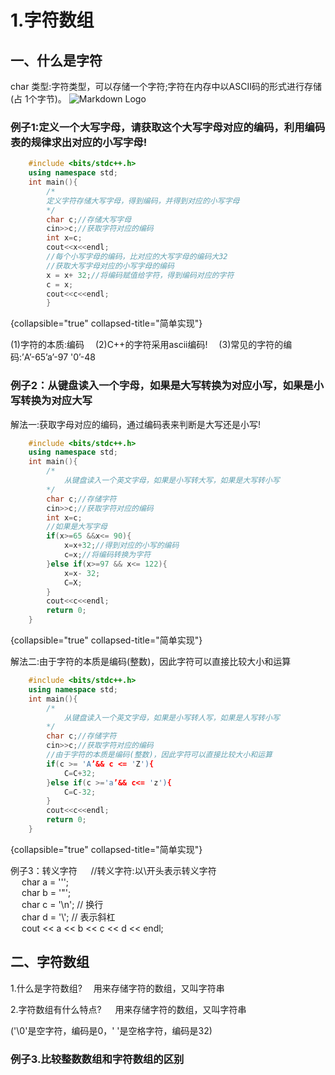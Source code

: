 # 1.字符数组

## 一、什么是字符
char 类型:字符类型，可以存储一个字符;字符在内存中以ASCII码的形式进行存储(占
1个字节)。
![Markdown Logo](ASCIIItro.png "Markdown")

### 例子1:定义一个大写字母，请获取这个大写字母对应的编码，利用编码表的规律求出对应的小写字母!
```C++
    #include <bits/stdc++.h>
    using namespace std;
    int main(){
        /*
        定义字符存储大写字母，得到编码，并得到对应的小写字母
        */
        char c;//存储大写字母
        cin>>c;//获取字符对应的编码
        int x=c;
        cout<<x<<endl;
        //每个小写字母的编码，比对应的大写字母的编码大32
        //获取大写字母对应的小写字母的编码
        x = x+ 32;//将编码赋值给字符，得到编码对应的字符
        c = x;
        cout<<c<<endl;
        }
```
{collapsible="true" collapsed-title="简单实现"}

<warning>
(1)字符的本质:编码&emsp;
(2)C++的字符采用ascii编码!&emsp; 
(3)常见的字符的编码:’A’-65’a’-97 '0’-48
</warning>

### 例子2：从键盘读入一个字母，如果是大写转换为对应小写，如果是小写转换为对应大写<br/>
解法一:获取字母对应的编码，通过编码表来判断是大写还是小写!<br/>
```C++
    #include <bits/stdc++.h>
    using namespace std;
    int main(){
        /*
            从键盘读入一个英文字母，如果是小写转大写，如果是大写转小写
        */
        char c;//存储字符
        cin>>c;//获取字符对应的编码
        int x=c;
        //如果是大写字母
        if(x>=65 &&x<= 90){
            x=x+32;//得到对应的小写的编码
            c=x;//将编码转换为字符
        }else if(x>=97 && x<= 122){
            x=x- 32;
            C=X;
        }
        cout<<c<<endl;
        return 0;
    }
```
{collapsible="true" collapsed-title="简单实现"}

解法二:由于字符的本质是编码(整数)，因此字符可以直接比较大小和运算<br/>
```C++
    #include <bits/stdc++.h>
    using namespace std;
    int main(){
        /*
            从键盘读入一个英文字母，如果是小写转人写，如果是人写转小写
        */
        char c;//存储字符
        cin>>c;//获取字符对应的编码
        //由于字符的本质是编码(整数)，因此字符可以直接比较大小和运算
        if(c >= 'A’&& c <= 'Z'){
            C=C+32;
        }else if(c >='a’&& c<= 'z'){
            C=C-32;
        }
        cout<<c<<endl;
        return 0;
    }
```
{collapsible="true" collapsed-title="简单实现"}

例子3：转义字符
&emsp; //转义字符:以\开头表示转义字符<br/>
&emsp; char a = '\'';<br/>
&emsp; char b = '\"';<br/>
&emsp; char c = '\n';  // 换行<br/>
&emsp; char d = '\\';  // 表示斜杠<br/>
&emsp; cout << a << b << c << d << endl;<br/>

## 二、字符数组
<note>
1.什么是字符数组?
&emsp;用来存储字符的数组，又叫字符串

2.字符数组有什么特点?
&emsp; 用来存储字符的数组，又叫字符串

('\0'是空字符，编码是0，' '是空格字符，编码是32)
</note>

### 例子3.比较整数数组和字符数组的区别


